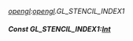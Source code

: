 _[opengl](../../modules/opengl/opengl-module.md):[opengl](../../modules/opengl/opengl-module.md).GL\_STENCIL\_INDEX1_
##### Const GL\_STENCIL\_INDEX1:[Int](../../modules/wonkey/wonkey-types-int.md)
